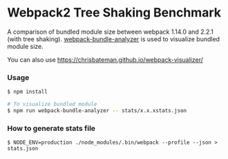 Webpack2 Tree Shaking Benchmark
===============================

A comparison of bundled module size between webpack 1.14.0 and 2.2.1 (with tree shaking).
[webpack-bundle-analyzer](https://github.com/th0r/webpack-bundle-analyzer) is used to visualize bundled module size.

You can also use https://chrisbateman.github.io/webpack-visualizer/

### Usage

```zsh
$ npm install

# To visualize bundled module
$ npm run webpack-bundle-analyzer -- stats/x.x.xstats.json
```


### How to generate stats file


```
$ NODE_ENV=production ./node_modules/.bin/webpack --profile --json > stats.json
```
